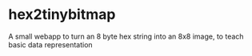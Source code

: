 # hex2tinybitmap
A small webapp to turn an 8 byte hex string into an 8x8 image, to teach basic data representation
